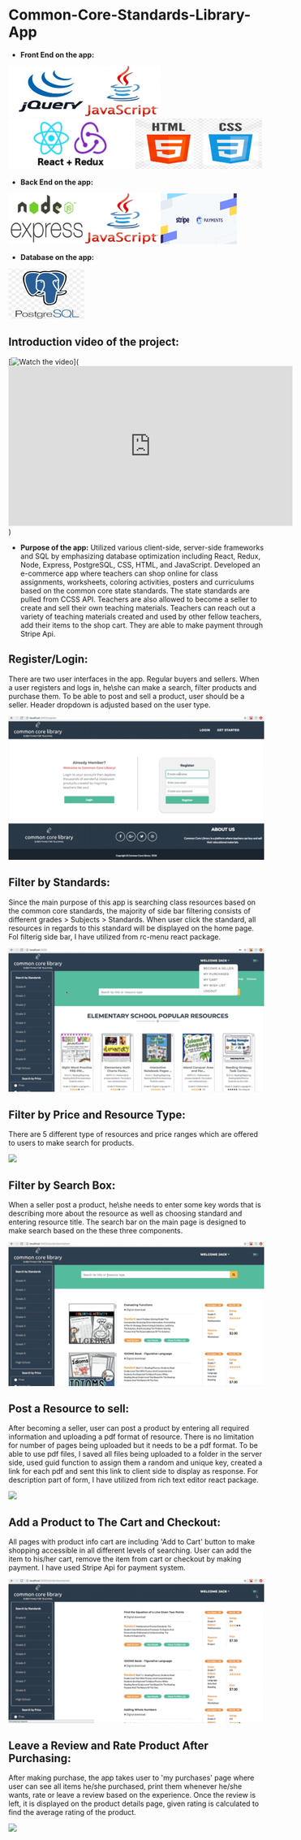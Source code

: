 # Common-Core-Standards-Library-App
* **Front End on the app:**
<div><img src="jQuery.png" height="100px" width="150px"><img src="js.png" height="100px" width="150px"><img src="reactredux.png" height="100px" width="250px"><img src="htmlcss.png" height="100px" width="250px"></div>

* **Back End on the app:**
<div><img src="nodeexpress.png" height="100px" width="150px"><img src="js.png" height="100px" width="150px"><img src="stripe.png" height="100px" width="150px"></div>

* **Database on the app:**
<img src="postgres.png" height="100px" width="150px">

## Introduction video of the project: 
 [![Watch the video](https://i.imgur.com/vKb2F1B.png)](<iframe width="560" height="315" src="https://www.youtube.com/embed/qeu4gulhc1s" frameborder="0" allow="accelerometer; autoplay; encrypted-media; gyroscope; picture-in-picture" allowfullscreen></iframe>)

* **Purpose of the app:** 
  Utilized various client-side, server-side frameworks and SQL by emphasizing database optimization including React,
Redux, Node, Express, PostgreSQL, CSS, HTML, and JavaScript.
 Developed an e-commerce app where teachers can shop online for class assignments, worksheets, coloring activities,
posters and curriculums based on the common core state standards. The state standards are pulled from CCSS API. Teachers are also allowed to become a seller to create and sell their own teaching materials. Teachers can reach out a variety of teaching materials created and used by other fellow teachers, add their items to the shop cart. They are able to make payment through Stripe Api.

## Register/Login: 
There are two user interfaces in the app. Regular buyers and sellers. When a user registers and logs in, he\she can make a search, filter products and purchase them. To be able to post and sell a product, user should be a seller. Header dropdown is adjusted based on the user type.

![](login.gif)
## Filter by Standards:
Since the main purpose of this app is searching class resources based on the common core standards, the majority of side bar filtering consists of different grades > Subjects > Standards. When user click the standard, all resources in regards to this standard will be displayed on the home page. Fol filterig side bar, I have utilized from rc-menu react package.

![](filterbystandard.gif)
## Filter by Price and Resource Type:
There are 5 different type of resources and price ranges which are offered to users to make search for products. 

![](filterbypriceresource.gif)
## Filter by Search Box:
When a seller post a product, he\she needs to enter some key words that is describing more about the resource as well as choosing standard and entering resource title. The search bar on the main page is designed to make search based on the these three components.

![](searchbytyping.gif)
## Post a Resource to sell:
After becoming a seller, user can post a product by entering all required information and uploading a pdf format of resource. There is no limitation for number of pages being uploaded but it needs to be a pdf format. To be able to use pdf files, I saved all files being uploaded to a folder in the server side, used guid function to assign them a random and unique key, created a link for each pdf and sent this link to client side to display as response. For description part of form, I have utilized from rich text editor react package.

![](postproduct.gif)
## Add a Product to The Cart and Checkout:
All pages with product info cart are including 'Add to Cart' button to make shopping accessible in all different levels of searching. User can add the item to his/her cart, remove the item from cart or checkout by making payment. I have used Stripe Api for payment system.

![](addtocart.gif)
## Leave a Review and Rate Product After Purchasing:
After making purchase, the app takes user to 'my purchases' page where user can see all items he/she purchased, print them whenever he/she wants, rate or leave a review based on the experience. Once the review is left, it is displayed on the product details page, given rating is calculated to find the average rating of the product.

![](rateprint.gif)
